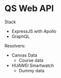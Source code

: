 # QS Web API

Stack
- ExpressJS with Apollo
- GraphQL


Resolvers:
- Canvas Data
  - Course data
- HUAWEI Smartwatch
  - Dummy data
